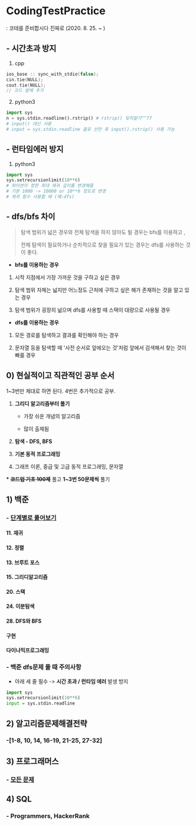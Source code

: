 # CodingTestPractice
: 코테를 준비합시다 진짜로 (2020. 8. 25. ~ )



##  - 시간초과 방지

1) cpp

```cpp
ios_base :: sync_with_stdio(false);
cin.tie(NULL);
cout.tie(NULL);
// 코드 앞에 추가
```

2) python3

```python
import sys
n = sys.stdin.readline().rstrip() # rstrip() 잊지말기^^77
# input() 대신 사용
# input = sys.stdin.readline 꼴로 선언 후 input().rstrip() 사용 가능

```



## - 런타임에러 방지

1) python3

```python
import sys
sys.setrecursionlimit(10**6)
# 파이썬이 정한 최대 재귀 깊이를 변경해줌
# 기본 1000 -> 10000 or 10**6 정도로 변경
# 재귀 함수 사용할 때 (예:dfs)
```





##  - dfs/bfs 차이

> 탐색 범위가 넓은 경우와 전체 탐색을 하지 않아도 될 경우는 bfs를 이용하고 ,
>
> 전체 탐색이 필요하거나 순차적으로 찾을 필요가 있는 경우는 dfs를 사용하는 것이 좋다.

- **bfs를 이용하는 경우**

1. 시작 지점에서 가장 가까운 것을 구하고 싶은 경우

2. 탐색 범위 자체는 넓지만 어느정도 근처에 구하고 싶은 해가 존재하는 것을 알고 있는 경우

3. 탐색 범위가 굉장히 넒으며 dfs를 사용할 때 스택이 대량으로 사용될 경우



- **dfs를 이용하는 경우**

1. 모든 경로를 탐색하고 결과를 확인해야 하는 경우

2. 문자열 등을 탐색할 때 '사전 순서로 앞에오는 것'처럼 앞에서 검색해서 찾는 것이 빠를 경우





## 0) 현실적이고 직관적인 공부 순서

1~3번만 제대로 하면 된다. 4번은 추가적으로 공부.

1. **그리디 알고리즘부터 풀기**

   - 가장 쉬운 개념의 알고리즘

   - 많이 출제됨

2. **탐색 - DFS, BFS**

3. **기본 동적 프로그래밍**

4. 그래프 이론, 중급 및 고급 동적 프로그래밍, 문자열

   

**\* ~~코드업 기초 100제~~** 풀고 **1~3번 50문제씩** 풀기

## 1) 백준

### - [단계별로 풀어보기](https://www.acmicpc.net/step)

#### 11. 재귀

#### 12. 정렬

#### 13. 브루트 포스

#### 15. 그리디알고리즘

#### 20. 스택

#### 24. 이분탐색

#### 28. DFS와 BFS

#### 구현

#### 다이나믹프로그래밍

### - 백준 dfs문제 풀 때 주의사항

- 아래 세 줄 필수 -> **시간 초과 / 런타임 에러** 발생 방지

```python
import sys
sys.setrecursionlimit(10**6)
input = sys.stdin.readline
```



## 2) 알고리즘문제해결전략

### -[1-8, 10, 14, 16-19, 21-25, 27-32]



## 3) 프로그래머스

### - [모든 문제](https://programmers.co.kr/learn/challenges?tab=all_challenges)



## 4) SQL

### - Programmers, HackerRank

